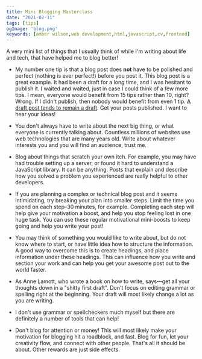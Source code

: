 ```yaml
---
title: Mini Blogging Masterclass
date: "2021-02-11"
tags: [tips]
ogImage: 'blog.png'
keywords: [amber wilson,web development,html,javascript,cv,frontend]
---
```


A very mini list of things that I usually think of while I'm writing about life and tech, that have helped me to blog better!

- My number one tip is that a blog post does **not** have to be polished and perfect (nothing is ever perfect!) before you post it. This blog post is a great example. It had been a draft for a long time, and I was hesitant to publish it. I waited and waited, just in case I could think of a few more tips. I mean, everyone would benefit from 15 tips rather than 10, right? Wrong. If I didn't publish, then nobody would benefit from even 1 tip. [A draft post tends to remain a draft](https://adactio.com/journal/1709). Get your posts published. I want to hear your ideas!

- You don't always have to write about the next big thing, or what everyone is currently talking about. Countless millions of websites use web technologies that are many years old. Write about whatever interests you and you will find an audience, trust me.

- Blog about things that scratch your own itch. For example, you may have had trouble setting up a server, or found it hard to understand a JavaScript library. It can be anything. Posts that explain and describe how you solved a problem you experienced are really helpful to other developers.

- If you are planning a complex or technical blog post and it seems intimidating, try breaking your plan into smaller steps. Limit the time you spend on each step–30 minutes, for example. Completing each step will help give your motivation a boost, and help you stop feeling lost in one huge task. You can use these regular motivational mini-boosts to keep going and help you write your post!

- You may think of something you would like to write about, but do not know where to start, or have little idea how to structure the information. A good way to overcome this is to create headings, and place information under these headings. This can influence how you write and section your work and can help you get your awesome post out to the world faster.

- As Anne Lamott, who wrote a book on how to write, says—get all your thoughts down in a "shitty first draft". Don't focus on editing grammar or spelling right at the beginning. Your draft will most likely change a lot as you are writing.

- I don't use grammar or spellcheckers much myself but there are definitely a number of tools that can help!

- Don't blog for attention or money! This will most likely make your motivation for blogging hit a roadblock, and fast. Blog for fun, let your creativity flow, and connect with other people. That's all it should be about. Other rewards are just side effects.

